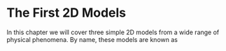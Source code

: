 # The First 2D Models

In this chapter we will cover three simple 2D models from a wide range of physical phenomena. By name, these models are known as

